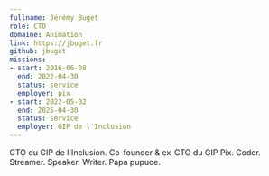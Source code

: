 ```yaml
---
fullname: Jérémy Buget
role: CTO
domaine: Animation
link: https://jbuget.fr
github: jbuget
missions:
- start: 2016-06-08
  end: 2022-04-30
  status: service
  employer: pix
- start: 2022-05-02
  end: 2025-04-30
  status: service
  employer: GIP de l'Inclusion
---
```


CTO du GIP de l'Inclusion. Co-founder & ex-CTO du GIP Pix. Coder. Streamer. Speaker. Writer. Papa pupuce.

